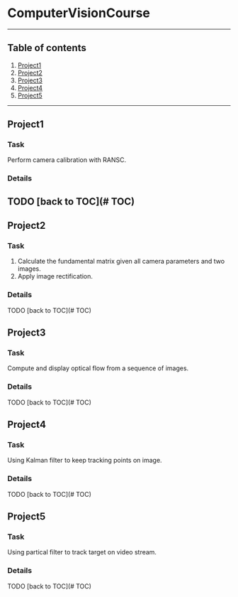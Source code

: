 # ComputerVisionCourse
-------
## <span id="TOC">Table of contents</span>
1. [Project1](#P1)
2. [Project2](#P2)
3. [Project3](#P3)
4. [Project4](#P4)
5. [Project5](#P5)
-------
## <span id="P1">Project1</span>
### Task
Perform camera calibration with RANSC.
### Details
TODO
[back to TOC](# TOC)
-------
## <span id="P2">Project2</span>
### Task
1. Calculate the fundamental matrix given all camera parameters and two images.
2. Apply image rectification.
### Details
TODO
[back to TOC](# TOC)
## <span id="P3">Project3</span>
### Task
Compute and display optical flow from a sequence of images.
### Details
TODO
[back to TOC](# TOC)
## <span id="P4">Project4</span>
### Task
Using Kalman filter to keep tracking points on image.
### Details
TODO
[back to TOC](# TOC)
## <span id="P5">Project5</span>
### Task
Using partical filter to track target on video stream.
### Details
TODO
[back to TOC](# TOC)
